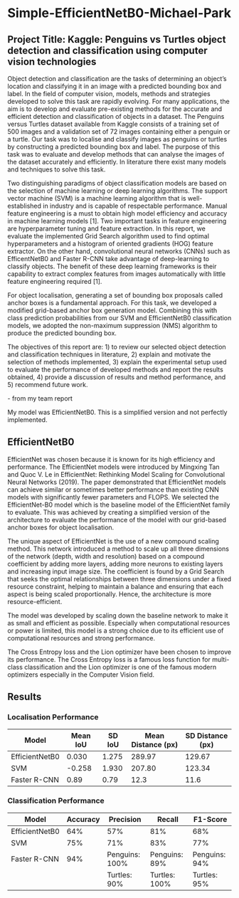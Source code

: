 # Simple-EfficientNetB0-Michael-Park

## Project Title: Kaggle: Penguins vs Turtles object detection and classification using computer vision technologies 
Object detection and classification are the tasks of determining an object’s location and classifying it in an image with a predicted bounding box and label. In the field of computer vision, models, methods and strategies developed to solve this task are rapidly evolving. For many applications, the aim is to develop and evaluate pre-existing methods for the accurate and efficient detection and classification of objects in a dataset. The Penguins versus Turtles dataset available from Kaggle consists of a training set of 500 images and a validation set of 72 images containing either a penguin or a turtle. Our task was to localise and classify images as penguins or turtles by constructing a predicted bounding box and label. The purpose of this task was to evaluate and develop methods that can analyse the images of the dataset accurately and efficiently. In literature there exist many models and techniques to solve this task.

Two distinguishing paradigms of object classification models are based on the selection of machine learning or deep learning algorithms. The support vector machine (SVM) is a machine learning algorithm that is well-established in industry and is capable of respectable performance. Manual feature engineering is a must to obtain high model efficiency and accuracy in machine learning models [1]. Two important tasks in feature engineering are hyperparameter tuning and feature extraction. In this report, we evaluate the implemented Grid Search algorithm used to find optimal hyperparameters and a histogram of oriented gradients (HOG) feature extractor. On the other hand, convolutional neural networks (CNNs) such as EfficentNetB0 and Faster R-CNN take advantage of deep-learning to classify objects. The benefit of these deep learning frameworks is their capability to extract complex features from images automatically with little feature engineering required [1]. 

For object localisation, generating a set of bounding box proposals called anchor boxes is a fundamental approach. For this task, we developed a modified grid-based anchor box generation model. Combining this with class prediction probabilities from our SVM and EfficientNetB0 classification models, we adopted the non-maximum suppression (NMS) algorithm to produce the predicted bounding box. 

The objectives of this report are: 1)  to review our selected object detection and classification techniques in literature, 2) explain and motivate the selection of methods implemented, 3) explain the experimental setup used to evaluate the performance of developed methods and report the results obtained, 4) provide a discussion of results and method performance, and 5) recommend future work.  

\- from my team report

My model was EfficientNetB0. This is a simplified version and not perfectly implemented.

## EfficientNetB0

EfficientNet was chosen because it is known for its high efficiency and performance. The EfficientNet models were introduced by Mingxing Tan and Quoc V. Le in EfficientNet: Rethinking Model Scaling for Convolutional Neural Networks (2019). The paper demonstrated that EfficientNet models can achieve similar or sometimes better performance than existing CNN models with significantly fewer parameters and FLOPS. We selected the EfficientNet-B0 model which is the baseline model of the EfficientNet family to evaluate. This was achieved by creating a simplified version of the architecture to evaluate the performance of the model with our grid-based anchor boxes for object localisation. 

The unique aspect of EfficientNet is the use of a new compound scaling method. This network introduced a method to scale up all three dimensions of the network (depth, width and resolution) based on a compound coefficient by adding more layers, adding more neurons to existing layers and increasing input image size. The coefficient is found by a Grid Search that seeks the optimal relationships between three dimensions under a fixed resource constraint, helping to maintain a balance and ensuring that each aspect is being scaled proportionally. Hence, the architecture is more resource-efficient.

The model was developed by scaling down the baseline network to make it as small and efficient as possible. Especially when computational resources or power is limited, this model is a strong choice due to its efficient use of computational resources and strong performance.

The Cross Entropy loss and the Lion optimizer have been chosen to improve its performance. The Cross Entropy loss is a famous loss function for multi-class classification and the Lion optimizer is one of the famous modern optimizers especially in the Computer Vision field.

## Results

### Localisation Performance

| Model           | Mean IoU | SD IoU | Mean Distance (px) | SD Distance (px) |
|------------------|----------|--------|---------------------|-------------------|
| EfficientNetB0  | 0.030    | 1.275  | 289.97              | 129.67            |
| SVM             | -0.258   | 1.930  | 207.80              | 123.34            |
| Faster R-CNN    | 0.89     | 0.79   | 12.3                | 11.6              |

### Classification Performance

| Model           | Accuracy | Precision           | Recall             | F1-Score          |
|------------------|----------|---------------------|---------------------|-------------------|
| EfficientNetB0  | 64%      | 57%                 | 81%                | 68%              |
| SVM             | 75%      | 71%                 | 83%                | 77%              |
| Faster R-CNN    | 94%      | Penguins: 100%      | Penguins: 89%      | Penguins: 94%    |
|                  |          | Turtles: 90%       | Turtles: 100%      | Turtles: 95%     |

